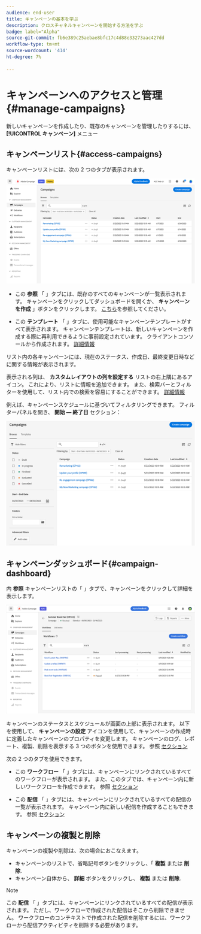 ```yaml
---
audience: end-user
title: キャンペーンの基本を学ぶ
description: クロスチャネルキャンペーンを開始する方法を学ぶ
badge: label="Alpha"
source-git-commit: fb6e389c25aebae8bfc17c4d88e33273aac427dd
workflow-type: tm+mt
source-wordcount: '414'
ht-degree: 7%

---
```



# キャンペーンへのアクセスと管理{#manage-campaigns}

新しいキャンペーンを作成したり、既存のキャンペーンを管理したりするには、 **[!UICONTROL キャンペーン]** メニュー

## キャンペーンリスト{#access-campaigns}

キャンペーンリストには、次の 2 つのタブが表示されます。

![キャンペーンリスト](assets/campaign-list.png)

* この **参照** 「 」タブには、既存のすべてのキャンペーンが一覧表示されます。 キャンペーンをクリックしてダッシュボードを開くか、 **キャンペーンを作成** 」ボタンをクリックします。 [こちら](create-campaigns.md#create-campaigns)を参照してください。

* この **テンプレート** 「 」タブに、使用可能なキャンペーンテンプレートがすべて表示されます。 キャンペーンテンプレートは、新しいキャンペーンを作成する際に再利用できるように事前設定されています。 クライアントコンソールから作成されます。 [詳細情報](https://experienceleague.adobe.com/docs/campaign/automation/campaign-orchestration/marketing-campaign-templates.html?lang=ja)

リスト内の各キャンペーンには、現在のステータス、作成日、最終変更日時などに関する情報が表示されます。

表示される列は、 **カスタムレイアウトの列を設定する** リストの右上隅にあるアイコン。 これにより、リストに情報を追加できます。 また、検索バーとフィルターを使用して、リスト内での検索を容易にすることができます。 [詳細情報](../get-started/user-interface.md#list-screens)

例えば、キャンペーンスケジュールに基づいてフィルタリングできます。 フィルターパネルを開き、 **開始 — 終了日** セクション：

![キャンペーンフィルター](assets/campaign-filter-on-dates.png)

## キャンペーンダッシュボード{#campaign-dashboard}

内 **参照** キャンペーンリストの「 」タブで、キャンペーンをクリックして詳細を表示します。

![キャンペーンダッシュボード](assets/campaign-dashboard.png)

キャンペーンのステータスとスケジュールが画面の上部に表示されます。 以下を使用して、 **キャンペーンの設定** アイコンを使用して、キャンペーンの作成時に定義したキャンペーンのプロパティを変更します。 キャンペーンのログ、レポート、複製、削除を表示する 3 つのボタンを使用できます。 参照 [セクション](create-campaigns.md#create-campaigns)

次の 2 つのタブを使用できます。

* この **ワークフロー** 「 」タブには、キャンペーンにリンクされているすべてのワークフローが表示されます。 また、このタブでは、キャンペーン内に新しいワークフローを作成できます。 参照 [セクション](create-campaigns.md#create-campaigns)

* この **配信** 「 」タブには、キャンペーンにリンクされているすべての配信の一覧が表示されます。 キャンペーン内に新しい配信を作成することもできます。 参照 [セクション](create-campaigns.md#create-campaigns)

## キャンペーンの複製と削除

キャンペーンの複製や削除は、次の場合におこなえます。

* キャンペーンのリストで、省略記号ボタンをクリックし、「 **複製** または **削除**.
* キャンペーン自体から、 **詳細** ボタンをクリックし、 **複製** または **削除**.

>[!NOTE]
>
>この **配信** 「 」タブには、キャンペーンにリンクされているすべての配信が表示されます。 ただし、ワークフローで作成された配信はそこから削除できません。 ワークフローのコンテキストで作成された配信を削除するには、ワークフローから配信アクティビティを削除する必要があります。
